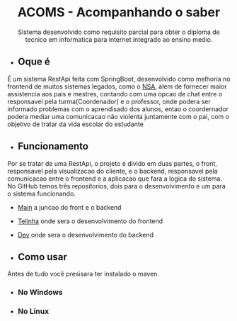 <h1 align="center">ACOMS - Acompanhando o saber</h1>

<p align="center">Sistema desenvolvido como requisito parcial para obter o diploma de tecnico em informatica para internet integrado ao ensino medio.</p>

- ## Oque é

É um sistema RestApi feita com SpringBoot, desenvolvido como melhoria no frontend de muitos sistemas legados, como o [NSA](https://nsa.cps.sp.gov.br/), alem de fornecer maior assistencia aos pais e mestres, contando com uma opcao de chat entre o responsavel pela turma(Coordenador) e o professor, onde podera ser informado problemas com o aprendisado dos alunos, entao o coordernador podera mediar uma comunicacao não violenta juntamente com o pai, com o objetivo de tratar da vida escolar do estudante

- ## Funcionamento

Por se tratar de uma RestApi, o projeto é divido em duas partes, o front, responsavel pela visualizacao do cliente, e o backend, responsavel pela comunicacao entre o frontend e a aplicacao que fara a logica do sistema. 
No GitHub temos três repositorios, dois para o desenvolvimento e um para o sistema funcionando. 

- [Main](https://github.com/UR4N0-235/ACOMS/tree/telinha "a parte do FrontEnd") a juncao do front e o backend 
- [Telinha](https://github.com/UR4N0-235/ACOMS/tree/telinha "a parte do FrontEnd") onde sera o desenvolvimento do frontend
- [Dev](https://github.com/UR4N0-235/ACOMS/tree/dev "a parte do BackendEnd") onde sera o desenvolvimento do backend

- ## Como usar
 Antes de tudo você presisara ter instalado o maven.
  - ### No Windows
  - ### No Linux
